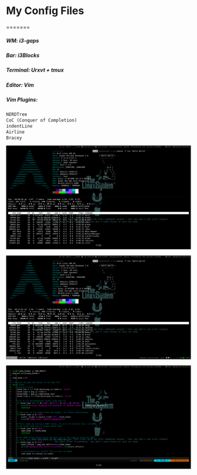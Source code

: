 # My Config Files

=======
##### WM: i3-gaps
##### Bar: i3Blocks
##### Terminal: Urxvt + tmux
##### Editor: Vim

##### Vim Plugins:
    NERDTree
    CoC (Conquer of Completion)
    indentLine
    Airline
    Bracey


![i3-first](Images/withoutbottom.png)

![i3-second](Images/withbottom.png)

![vim-py](Images/vimscreen.png)
